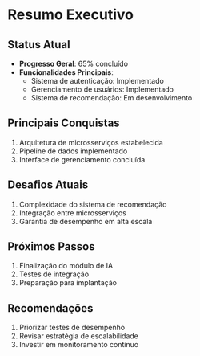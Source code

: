 # Resumo Executivo

## Status Atual
- **Progresso Geral**: 65% concluído
- **Funcionalidades Principais**:
  - Sistema de autenticação: Implementado
  - Gerenciamento de usuários: Implementado
  - Sistema de recomendação: Em desenvolvimento

## Principais Conquistas
1. Arquitetura de microsserviços estabelecida
2. Pipeline de dados implementado
3. Interface de gerenciamento concluída

## Desafios Atuais
1. Complexidade do sistema de recomendação
2. Integração entre microsserviços
3. Garantia de desempenho em alta escala

## Próximos Passos
1. Finalização do módulo de IA
2. Testes de integração
3. Preparação para implantação

## Recomendações
1. Priorizar testes de desempenho
2. Revisar estratégia de escalabilidade
3. Investir em monitoramento contínuo
